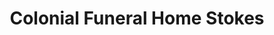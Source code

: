 ---
title: "Colonial Funeral Home Stokes"
url: /sandy-ridge/colonial-funeral-home-stokes/
shop: funeral directors
---